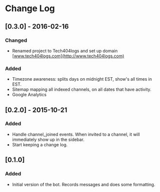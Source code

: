 # Change Log

## [0.3.0] - 2016-02-16
### Changed
- Renamed project to Tech404logs and set up domain
  [www.tech404logs.com](http://www.tech404logs.com)

### Added
- Timezone awareness: splits days on midnight EST, show's all times in EST.
- Sitemap mapping all indexed channels, on all dates that have activity.
- Google Analytics

## [0.2.0] - 2015-10-21
### Added
- Handle channel_joined events. When invited to a channel, it will immediately
  show up in the sidebar.
- Start keeping a change log.

## [0.1.0]
### Added
- Initial version of the bot. Records messages and does some formatting.
